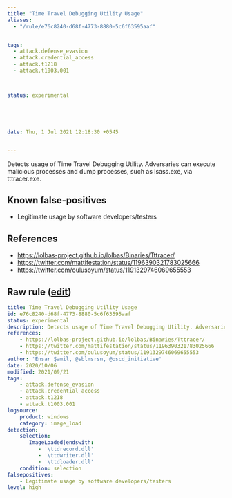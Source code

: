 ```yaml
---
title: "Time Travel Debugging Utility Usage"
aliases:
  - "/rule/e76c8240-d68f-4773-8880-5c6f63595aaf"


tags:
  - attack.defense_evasion
  - attack.credential_access
  - attack.t1218
  - attack.t1003.001



status: experimental





date: Thu, 1 Jul 2021 12:18:30 +0545


---
```


Detects usage of Time Travel Debugging Utility. Adversaries can execute malicious processes and dump processes, such as lsass.exe, via tttracer.exe.

<!--more-->


## Known false-positives

* Legitimate usage by software developers/testers



## References

* https://lolbas-project.github.io/lolbas/Binaries/Tttracer/
* https://twitter.com/mattifestation/status/1196390321783025666
* https://twitter.com/oulusoyum/status/1191329746069655553


## Raw rule ([edit](https://github.com/SigmaHQ/sigma/edit/master/rules/windows/image_load/image_load_tttracer_mod_load.yml))
```yaml
title: Time Travel Debugging Utility Usage
id: e76c8240-d68f-4773-8880-5c6f63595aaf
status: experimental
description: Detects usage of Time Travel Debugging Utility. Adversaries can execute malicious processes and dump processes, such as lsass.exe, via tttracer.exe.
references:
    - https://lolbas-project.github.io/lolbas/Binaries/Tttracer/
    - https://twitter.com/mattifestation/status/1196390321783025666
    - https://twitter.com/oulusoyum/status/1191329746069655553
author: 'Ensar Şamil, @sblmsrsn, @oscd_initiative' 
date: 2020/10/06
modified: 2021/09/21
tags:
    - attack.defense_evasion
    - attack.credential_access
    - attack.t1218
    - attack.t1003.001
logsource:
    product: windows
    category: image_load
detection:
    selection:
       ImageLoaded|endswith:
          - '\ttdrecord.dll'
          - '\ttdwriter.dll'
          - '\ttdloader.dll'
    condition: selection
falsepositives:
    - Legitimate usage by software developers/testers
level: high
```
